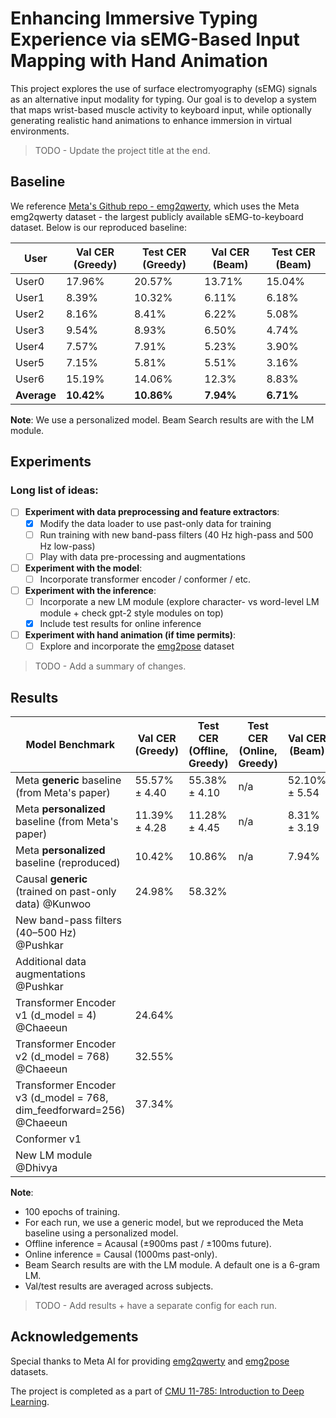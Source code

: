 # Enhancing Immersive Typing Experience via sEMG-Based Input Mapping with Hand Animation

This project explores the use of surface electromyography (sEMG) signals as an alternative input modality for typing. Our goal is to develop a system that maps wrist-based muscle activity to keyboard input, while optionally generating realistic hand animations to enhance immersion in virtual environments. 

> TODO - Update the project title at the end.

## Baseline

We reference [Meta's Github repo - emg2qwerty](https://github.com/facebookresearch/emg2qwerty), which uses the Meta emg2qwerty dataset - the largest publicly available sEMG-to-keyboard dataset. Below is our reproduced baseline:

| User       | Val CER (Greedy) | Test CER (Greedy) | Val CER (Beam)         | Test CER (Beam)         |
|------------|------------------|-------------------|------------------------|-------------------------|
| User0      |    17.96%         | 20.57%            |     13.71%                  | 15.04%                  |
| User1      |    8.39%             | 10.32%            |  6.11%                      | 6.18%                   |
| User2      |     8.16%             | 8.41%             |  6.22%                      | 5.08%                   |
| User3      |      9.54%            | 8.93%             |  6.50%                      | 4.74%                   |
| User4      |      7.57%            | 7.91%             |  5.23%                      | 3.90%                   |
| User5      |      7.15%            | 5.81%             |   5.51%                     | 3.16%                   |
| User6      |       15.19%           | 14.06%            |     12.3%                   | 8.83%                   |
| **Average**|       **10.42%**          | **10.86%**        |     **7.94%**                  | **6.71%**               |

**Note**: We use a personalized model. Beam Search results are with the LM module. 

## Experiments

### Long list of ideas:

- [ ] **Experiment with data preprocessing and feature extractors**: 
  - [x] Modify the data loader to use past-only data for training  
  - [ ] Run training with new band-pass filters (40 Hz high-pass and 500 Hz low-pass)
  - [ ] Play with data pre-processing and augmentations 
- [ ] **Experiment with the model**: 
  - [ ] Incorporate transformer encoder / conformer / etc. 
- [ ] **Experiment with the inference**:
  - [ ] Incorporate a new LM module (explore character- vs word-level LM module + check gpt-2 style modules on top)
  - [x] Include test results for online inference
- [ ] **Experiment with hand animation (if time permits)**:
  - [ ] Explore and incorporate the [emg2pose](https://github.com/facebookresearch/emg2pose) dataset  

> TODO - Add a summary of changes.

## Results

| Model Benchmark    | Val CER (Greedy) | Test CER (Offline, Greedy) | Test CER (Online, Greedy) | Val CER (Beam) | Test CER (Offline, Beam) | Test CER (Online, Beam) |
|--------------------|------------------|----------------------------|---------------------------|----------------|--------------------------|-------------------------|
| Meta **generic** baseline (from Meta's paper)            |  55.57% ± 4.40     |    55.38% ± 4.10   |    n/a      |  52.10% ± 5.54   |    51.78% ± 4.61   |    n/a     |
| Meta **personalized** baseline (from Meta's paper)       |  11.39% ± 4.28     |    11.28% ± 4.45   |    n/a      |  8.31% ± 3.19    |    6.95% ± 3.61    |    n/a     |
| Meta **personalized** baseline (reproduced)              |     10.42%         |    10.86%          |    n/a      |    7.94%         |    6.71%           |    n/a     |
| Causal **generic** (trained on past-only data) @Kunwoo           |  24.98%            |   58.32%           |         |         |         |         |
| New band-pass filters (40–500 Hz) @Pushkar                    |               |         |         |         |         |         |
| Additional data augmentations @Pushkar                        |         |         |         |         |         |         |
| Transformer Encoder v1 (d_model = 4) @Chaeeun                 | 24.64%  |         |         |         |         |         |
| Transformer Encoder v2 (d_model = 768) @Chaeeun               | 32.55%   |         |         |         |         |         |
| Transformer Encoder v3 (d_model = 768, dim_feedforward=256) @Chaeeun | 37.34%   |         |         |         |         |         |
| Conformer v1                                                  |         |         |         |         |         |         |
| New LM module @Dhivya                                         |         |         |         |         |         |         |

**Note**: 
- 100 epochs of training.
- For each run, we use a generic model, but we reproduced the Meta baseline using a personalized model. 
- Offline inference = Acausal (±900ms past / ±100ms future).
- Online inference = Causal (1000ms past-only).
- Beam Search results are with the LM module. A default one is a 6-gram LM. 
- Val/test results are averaged across subjects.

> TODO - Add results + have a separate config for each run. 
  
## Acknowledgements

Special thanks to Meta AI for providing [emg2qwerty](https://github.com/facebookresearch/emg2qwerty) and [emg2pose](https://github.com/facebookresearch/emg2pose) datasets.

The project is completed as a part of [CMU 11-785: Introduction to Deep Learning](https://deeplearning.cs.cmu.edu/S25/index.html).
